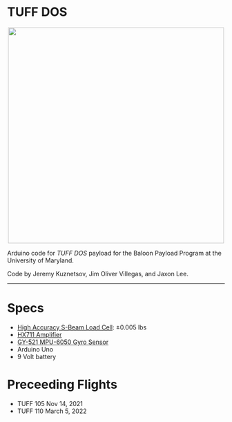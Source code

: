 # TUFF DOS
<p align="center">
    <img src="https://user-images.githubusercontent.com/32310846/161163001-b1b6c3a0-91b8-45e9-89de-cac2818c7562.png"  width="500" />
</p>


Arduino code for _TUFF DOS_ payload for the Baloon Payload Program at the University of Maryland.

Code by Jeremy Kuznetsov, Jim Oliver Villegas, and Jaxon Lee.

-------

# Specs
- [High Accuracy S-Beam Load Cell](https://www.omega.com/en-us/force-strain-measurement/load-cells/lc103b/p/LC103B-25): ±0.005 lbs
- [HX711 Amplifier](https://www.amazon.com/SparkFun-Load-Cell-Amplifier-HX711/dp/B079LVMC6X/ref=sr_1_1?crid=31PAXOZCNWVAN&keywords=sparkfun+hx711&qid=1648232977&sprefix=sparkfun+hx711%2Caps%2C80&sr=8-1)
- [GY-521 MPU-6050 Gyro Sensor](https://www.amazon.com/Wit-fancy-Arduino-MPU-6050-sensors-Accelerometer/dp/B075TDWJ9L/ref=sr_1_4?crid=3L8O6UA4IHGFN&keywords=arduino+gyro+sensor&qid=1648234202&sprefix=arduino+gyro+sensor%2Caps%2C60&sr=8-4)
- Arduino Uno
- 9 Volt battery

# Preceeding Flights
- TUFF 105          Nov 14,     2021
- TUFF 110          March 5,    2022


